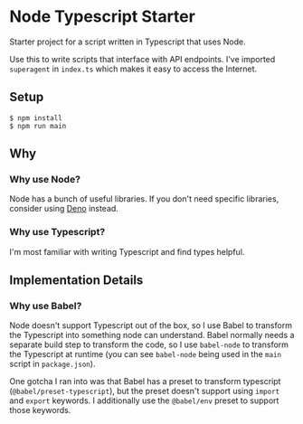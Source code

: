 # Node Typescript Starter

Starter project for a script written in Typescript that uses Node.

Use this to write scripts that interface with API endpoints. I've imported `superagent` in `index.ts` which makes it easy to access the Internet.

## Setup

```
$ npm install
$ npm run main
```

## Why

### Why use Node?

Node has a bunch of useful libraries. If you don't need specific libraries, consider using [Deno](https://deno.land) instead.

### Why use Typescript?

I'm most familiar with writing Typescript and find types helpful.

## Implementation Details

### Why use Babel?

Node doesn't support Typescript out of the box, so I use Babel to transform the Typescript into something node can understand. Babel normally needs a separate build step to transform the code, so I use `babel-node` to transform the Typescript at runtime (you can see `babel-node` being used in the `main` script in `package.json`).

One gotcha I ran into was that Babel has a preset to transform typescript (`@babel/preset-typescript`), but the preset doesn't support using `import` and `export` keywords. I additionally use the `@babel/env` preset to support those keywords.
